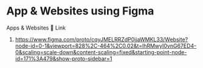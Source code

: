 # App & Websites using Figma
Apps & Websites
🔗 Link
1. https://www.figma.com/proto/cqyJMELRRZdP0jjaWMKL33/Website?node-id=0-1&viewport=828%2C-464%2C0.02&t=lhRMwyI0vnG67ED4-0&scaling=scale-down&content-scaling=fixed&starting-point-node-id=171%3A479&show-proto-sidebar=1
